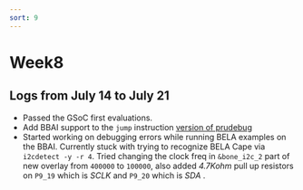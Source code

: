```yaml
---
sort: 9
---
```


# Week8

## Logs from July 14 to July 21

- Passed the GSoC first evaluations.
- Add BBAI support to the `jump` instruction [version of prudebug](https://github.com/giuliomoro/prudebug/tree/master)
- Started working on debugging errors while running BELA examples on the BBAI.
Currently stuck with trying to recognize BELA Cape via `i2cdetect -y -r 4`. Tried changing the clock freq in `&bone_i2c_2` part of new overlay from `400000` to `100000`, also added _4.7Kohm_ pull up resistors on `P9_19` which is _SCLK_ and `P9_20` which is _SDA_ .
